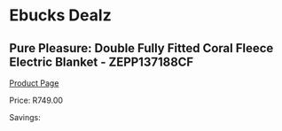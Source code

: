 
# Ebucks Dealz
## Pure Pleasure: Double Fully Fitted Coral Fleece Electric Blanket - ZEPP137188CF
[Product Page](https://www.ebucks.com/web/shop/productSelected.do?prodId=319802819&catId=704984344)

Price: R749.00

Savings: 


	